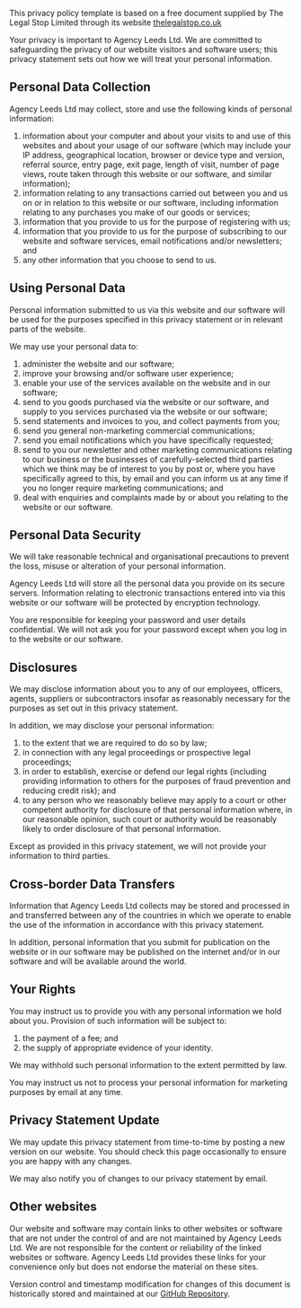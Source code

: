 This privacy policy template is based on a free document supplied by The Legal Stop Limited through its website [thelegalstop.co.uk](http://www.thelegalstop.co.uk/)

Your privacy is important to Agency Leeds Ltd. We are committed to safeguarding the privacy of our website visitors and software users; this privacy statement sets out how we will treat your personal information.

## Personal Data Collection

Agency Leeds Ltd may collect, store and use the following kinds of personal information:

1.  information about your computer and about your visits to and use of this websites and about your usage of our software (which may include your IP address, geographical location, browser or device type and version, referral source, entry page, exit page, length of visit, number of page views, route taken through this website or our software, and similar information);
2.  information relating to any transactions carried out between you and us on or in relation to this website or our software, including information relating to any purchases you make of our goods or services;
3.  information that you provide to us for the purpose of registering with us;
4.  information that you provide to us for the purpose of subscribing to our website and software services, email notifications and/or newsletters; and
5.  any other information that you choose to send to us.

## Using Personal Data

Personal information submitted to us via this website and our software will be used for the purposes specified in this privacy statement or in relevant parts of the website.

We may use your personal data to:

1.  administer the website and our software;
2.  improve your browsing and/or software user experience;
3.  enable your use of the services available on the website and in our software;
4.  send to you goods purchased via the website or our software, and supply to you services purchased via the website or our software;
5.  send statements and invoices to you, and collect payments from you;
6.  send you general non-marketing commercial communications;
7.  send you email notifications which you have specifically requested;
8.  send to you our newsletter and other marketing communications relating to our business or the businesses of carefully-selected third parties which we think may be of interest to you by post or, where you have specifically agreed to this, by email and you can inform us at any time if you no longer require marketing communications; and
9.  deal with enquiries and complaints made by or about you relating to the website or our software.

## Personal Data Security

We will take reasonable technical and organisational precautions to prevent the loss, misuse or alteration of your personal information.

Agency Leeds Ltd will store all the personal data you provide on its secure servers. Information relating to electronic transactions entered into via this website or our software will be protected by encryption technology.

You are responsible for keeping your password and user details confidential. We will not ask you for your password except when you log in to the website or our software.

## Disclosures

We may disclose information about you to any of our employees, officers, agents, suppliers or subcontractors insofar as reasonably necessary for the purposes as set out in this privacy statement.

In addition, we may disclose your personal information:

1.  to the extent that we are required to do so by law;
2.  in connection with any legal proceedings or prospective legal proceedings;
3.  in order to establish, exercise or defend our legal rights (including providing information to others for the purposes of fraud prevention and reducing credit risk); and
4.  to any person who we reasonably believe may apply to a court or other competent authority for disclosure of that personal information where, in our reasonable opinion, such court or authority would be reasonably likely to order disclosure of that personal information.

Except as provided in this privacy statement, we will not provide your information to third parties.

## Cross-border Data Transfers

Information that Agency Leeds Ltd collects may be stored and processed in and transferred between any of the countries in which we operate to enable the use of the information in accordance with this privacy statement.

In addition, personal information that you submit for publication on the website or in our software may be published on the internet and/or in our software and will be available around the world.

## Your Rights

You may instruct us to provide you with any personal information we hold about you. Provision of such information will be subject to:

1.  the payment of a fee; and
2.  the supply of appropriate evidence of your identity.

We may withhold such personal information to the extent permitted by law.

You may instruct us not to process your personal information for marketing purposes by email at any time.

## Privacy Statement Update

We may update this privacy statement from time-to-time by posting a new version on our website. You should check this page occasionally to ensure you are happy with any changes.

We may also notify you of changes to our privacy statement by email.

## Other websites

Our website and software may contain links to other websites or software that are not under the control of and are not maintained by Agency Leeds Ltd. We are not responsible for the content or reliability of the linked websites or software. Agency Leeds Ltd provides these links for your convenience only but does not endorse the material on these sites.

Version control and timestamp modification for changes of this document is historically stored and maintained at our [GitHub Repository](https://github.com/agencyleeds/legal-documents).
